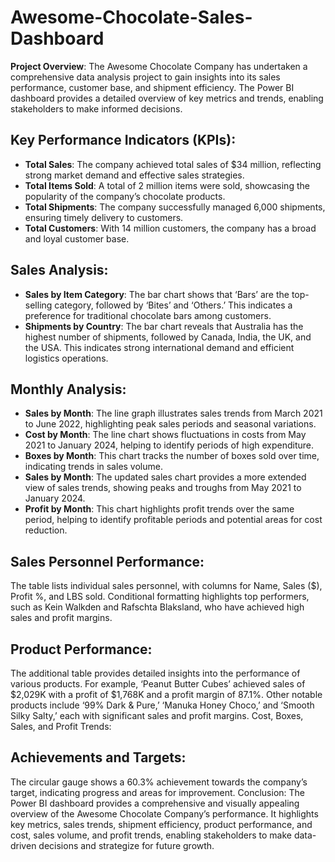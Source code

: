 # Awesome-Chocolate-Sales-Dashboard



**Project Overview**: The Awesome Chocolate Company has undertaken a comprehensive data analysis project to gain insights into its sales performance, customer base, and shipment efficiency. The Power BI dashboard provides a detailed overview of key metrics and trends, enabling stakeholders to make informed decisions.

## Key Performance Indicators (KPIs):

- **Total Sales**: The company achieved total sales of $34 million, reflecting strong market demand and effective sales strategies.
- **Total Items Sold**: A total of 2 million items were sold, showcasing the popularity of the company’s chocolate products.
- **Total Shipments**: The company successfully managed 6,000 shipments, ensuring timely delivery to customers.
- **Total Customers**: With 14 million customers, the company has a broad and loyal customer base.

 ## **Sales Analysis:**

- **Sales by Item Category**: The bar chart shows that ‘Bars’ are the top-selling category, followed by ‘Bites’ and ‘Others.’ This indicates a preference for traditional chocolate bars among customers.
- **Shipments by Country**: The bar chart reveals that Australia has the highest number of shipments, followed by Canada, India, the UK, and the USA. This indicates strong international demand and efficient logistics operations.

## **Monthly Analysis:**

- **Sales by Month**: The line graph illustrates sales trends from March 2021 to June 2022, highlighting peak sales periods and seasonal variations.
- **Cost by Month**: The line chart shows fluctuations in costs from May 2021 to January 2024, helping to identify periods of high expenditure.
- **Boxes by Month**: This chart tracks the number of boxes sold over time, indicating trends in sales volume.
- **Sales by Month**: The updated sales chart provides a more extended view of sales trends, showing peaks and troughs from May 2021 to January 2024.
- **Profit by Month**: This chart highlights profit trends over the same period, helping to identify profitable periods and potential areas for cost reduction.


## **Sales Personnel Performance:**

The table lists individual sales personnel, with columns for Name, Sales ($), Profit %, and LBS sold. Conditional formatting highlights top performers, such as Kein Walkden and Rafschta Blaksland, who have achieved high sales and profit margins.

## **Product Performance:**

The additional table provides detailed insights into the performance of various products. For example, ‘Peanut Butter Cubes’ achieved sales of $2,029K with a profit of $1,768K and a profit margin of 87.1%. Other notable products include ‘99% Dark & Pure,’ ‘Manuka Honey Choco,’ and ‘Smooth Silky Salty,’ each with significant sales and profit margins.
Cost, Boxes, Sales, and Profit Trends:

## **Achievements and Targets:**

The circular gauge shows a 60.3% achievement towards the company’s target, indicating progress and areas for improvement.
Conclusion: The Power BI dashboard provides a comprehensive and visually appealing overview of the Awesome Chocolate Company’s performance. It highlights key metrics, sales trends, shipment efficiency, product performance, and cost, sales volume, and profit trends, enabling stakeholders to make data-driven decisions and strategize for future growth.
